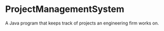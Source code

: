 # ProjectManagementSystem
A Java program that keeps track of projects an engineering firm works on.
